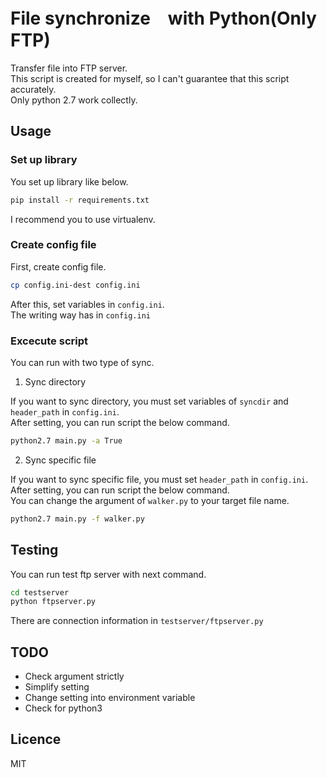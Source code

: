 # File synchronize　with Python(Only FTP)

Transfer file into FTP server.  
This script is created for myself, so I can't guarantee that this script accurately.  
Only python 2.7 work collectly.


## Usage

### Set up library

You set up library like below.

```sh
pip install -r requirements.txt
```

I recommend you to use virtualenv.

### Create config file

First, create config file.
```sh
cp config.ini-dest config.ini
```

After this, set variables in `config.ini`.  
The writing way has in `config.ini`

### Excecute script 

You can run with two type of sync.  

1. Sync directory

If you want to sync directory, you must set variables of `syncdir` and `header_path` in `config.ini`.  
After setting, you can run script the below command.  

```sh
python2.7 main.py -a True
```

2. Sync specific file

If you want to sync specific file, you must set `header_path` in `config.ini`.  
After setting, you can run script the below command.  
You can change the argument of `walker.py` to your target file name.  

```sh
python2.7 main.py -f walker.py
```

## Testing

You can run test ftp server with next command.

```sh
cd testserver
python ftpserver.py
```

There are connection information in `testserver/ftpserver.py`

## TODO

- Check argument strictly
- Simplify setting
- Change setting into environment variable
- Check for python3

## Licence 

MIT
